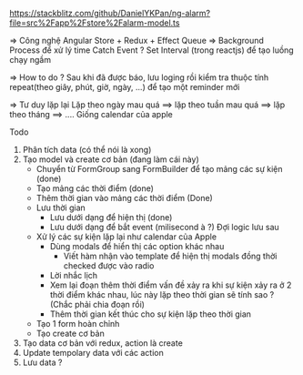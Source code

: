 https://stackblitz.com/github/DanielYKPan/ng-alarm?file=src%2Fapp%2Fstore%2Falarm-model.ts

=> Công nghệ
Angular Store + Redux + Effect
Queue => Background Process để xử lý time 
Catch Event ? Set Interval (trong reactjs) để tạo luồng chạy ngầm

=> How to do ?
Sau khi đã được báo, lưu loging rồi kiểm tra thuộc tính repeat(theo giây, phút, giờ, ngày, ...) để tạo một reminder mới 

=> Tư duy lặp lại
Lặp theo ngày mau quá ==> lặp theo tuần mau quá ==> lặp theo tháng ==> ....
Giống calendar của apple

Todo 
1. Phân tích data (có thể nói là xong)
2. Tạo model và create cơ bản (đang làm cái này)
    - Chuyển từ FormGroup sang FormBuilder để tạo mảng các sự kiện (done)
    - Tạo mảng các thời điểm (done)
    - Thêm thời gian vào mảng các thời điểm (Done)
    - Lưu thời gian
        + Lưu dưới dạng để hiện thị (done)
        + Lưu dưới dạng để bắt event (milisecond à ?) Đợi logic lưu sau
    - Xử lý các sự kiện lặp lại như calendar của Apple
        + Dùng modals để hiển thị các option khác nhau 
            * Viết hàm nhận vào template để hiện thị modals đồng thời checked được vào radio
        + Lời nhắc lịch 
        + Xem lại đoạn thêm thời điểm vấn đề xảy ra khi sự kiện xảy ra ở 2 thời điểm khác nhau, lúc này lặp theo thời gian sẽ tính sao ? (Chắc phải chia đoạn rồi)
        + Thêm thời gian kết thúc cho sự kiện lặp theo thời gian
    - Tạo 1 form hoàn chỉnh
    - Tạo create cơ bản
3. Tạo data cơ bản với redux, action là create 
4. Update tempolary data với các action  
5. Lưu data ?


